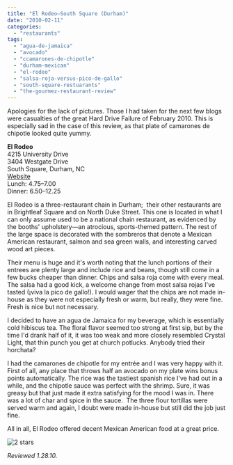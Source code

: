 ```yaml
---
title: "El Rodeo—South Square (Durham)"
date: "2010-02-11"
categories:
  - "restaurants"
tags:
  - "agua-de-jamaica"
  - "avocado"
  - "ccamarones-de-chipotle"
  - "durham-mexican"
  - "el-rodeo"
  - "salsa-roja-versus-pico-de-gallo"
  - "south-square-restuarants"
  - "the-gourmez-restaurant-review"
---
```


Apologies for the lack of pictures. Those I had taken for the next few blogs were casualties of the great Hard Drive Failure of February 2010. This is especially sad in the case of this review, as that plate of camarones de chipotle looked quite yummy.

**El Rodeo**\
4215 University Drive\
3404 Westgate Drive\
South Square, Durham, NC\
[Website](http://www.elrodeoofdurham.com/)\
Lunch: $4.75–$7.00\
Dinner: $6.50–$12.25

El Rodeo is a three-restaurant chain in Durham;  their other restaurants are in Brightleaf Square and on North Duke Street. This one is located in what I can only assume used to be a national chain restaurant, as evidenced by the booths' upholstery—an atrocious, sports-themed pattern. The rest of the large space is decorated with the sombreros that denote a Mexican American restaurant, salmon and sea green walls, and interesting carved wood art pieces.

Their menu is huge and it's worth noting that the lunch portions of their entrees are plenty large and include rice and beans, though still come in a few bucks cheaper than dinner. Chips and salsa roja come with every meal. The salsa had a good kick, a welcome change from most salsa rojas I've tasted (¡viva la pico de gallo!). I would wager that the chips are not made in-house as they were not especially fresh or warm, but really, they were fine. Fresh is nice but not necessary.

I decided to have an agua de Jamaica for my beverage, which is essentially cold hibiscus tea. The floral flavor seemed too strong at first sip, but by the time I'd drank half of it, it was too weak and more closely resembled Crystal Light, that thin punch you get at church potlucks. Anybody tried their horchata?

I had the camarones de chipotle for my entrée and I was very happy with it. First of all, any place that throws half an avocado on my plate wins bonus points automatically. The rice was the tastiest spanish rice I've had out in a while, and the chipotle sauce was perfect with the shrimp. Sure, it was greasy but that just made it extra satisfying for the mood I was in. There was a lot of char and spice in the sauce.  The three flour tortillas were served warm and again, I doubt were made in-house but still did the job just fine.

All in all, El Rodeo offered decent Mexican American food at a great price.




<div class="caption">

![2 stars](http://s3.amazonaws.com/thegourmez-wpmedia/2009/02/rating_chicken11.gif "rating_chicken11")</div>


_Reviewed 1.28.10._

